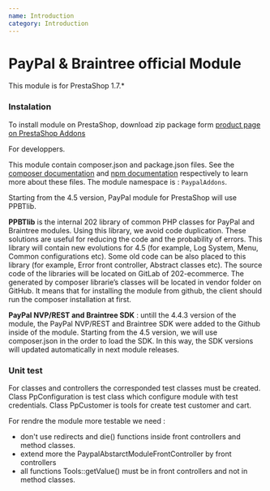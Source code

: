 ```yaml
---
name: Introduction
category: Introduction
---
```



PayPal & Braintree official Module
=======================

This module is for PrestaShop 1.7.*

### Instalation

To install module on PrestaShop, download zip package form [product page on PrestaShop Addons][addons]

For developpers.

This module contain composer.json and package.json files.
See the [composer documentation][composer-doc] and [npm documentation][npm-doc] respectively to learn more about these files.
The module namespace is : `PaypalAddons`.

Starting from the 4.5 version, PayPal module for PrestaShop will use PPBTlib.

**PPBTlib** is the internal 202 library of common PHP classes for PayPal and
Braintree modules. Using this library, we avoid code duplication. These solutions are 
useful for reducing the code and the probability of errors. This library
will contain new evolutions for 4.5 (for example, Log System, Menu, Common
configurations etc). Some old code can be also placed to this library (for
example, Error front controller, Abstract classes etc).
The source code of the libraries will be located on GitLab of 202-ecommerce.
The generated by composer librarie’s classes will be located in vendor folder on
GitHub. It means that for installing the module from github, the client should
run the composer installation at first.

**PayPal NVP/REST and Braintree SDK** :
untill the 4.4.3 version of the module, the PayPal NVP/REST and Braintree SDK
were added to the Github inside of the module. Starting from the 4.5 version,
we will use composer.json in the order to load the SDK. In this way, the SDK
versions will updated automatically in next module releases.

### Unit test

For classes and controllers the corresponded test classes must be created. 
Class PpConfiguration is test class which configure module with test credentials. 
Class PpCustomer is tools for create test customer and cart.

For rendre the module more testable we need : 
- don't use redirects and die() functions inside front controllers and method classes. 
- extend more the PaypalAbstarctModuleFrontController by front controllers
- all functions Tools::getValue() must be in front controllers and not in method classes.


[composer-doc]: https://getcomposer.org/doc/04-schema.md
[addons]: https://addons.prestashop.com/en/payment-card-wallet/1748-paypal-braintree-official.html
[npm-doc]: https://docs.npmjs.com/
